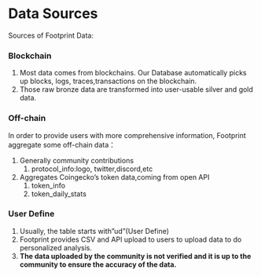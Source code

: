 # Data Sources

Sources of Footprint Data:

### Blockchain&#x20;

1. Most data comes from blockchains. Our Database automatically picks up blocks, logs, traces,transactions on the blockchain.&#x20;
2. Those raw bronze data are transformed into user-usable silver and gold data.&#x20;

### Off-chain&#x20;

In order to provide users with more comprehensive information, Footprint aggregate some off-chain data：&#x20;

1. Generally community contributions
   1. protocol\_info:logo, twitter,discord,etc&#x20;
2. Aggregates Coingecko’s token data,coming from open API
   1. token\_info&#x20;
   2. token\_daily\_stats&#x20;

### User Define&#x20;

1. Usually, the table starts with”ud”(User Define)&#x20;
2. Footprint provides CSV and API upload to users to upload data to do personalized analysis.&#x20;
3. **The data uploaded by the community is not verified and it is up to the community to ensure the accuracy of the data.**
